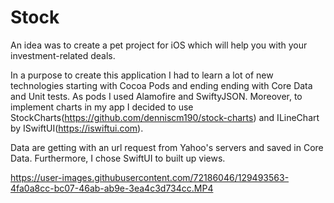 


# Stock
An idea was to create a pet project for iOS which will help you with your investment-related deals. 

In a purpose to create this application I had to learn a lot of new technologies starting with Cocoa Pods and ending ending with Core Data and Unit tests.
As pods I used Alamofire and SwiftyJSON. Moreover, to implement charts in my app I decided to use StockCharts(https://github.com/denniscm190/stock-charts) and ILineChart by ISwiftUI(https://iswiftui.com).

Data are getting with an url request from Yahoo's servers and saved in Core Data. Furthermore, I chose SwiftUI to built up views.

https://user-images.githubusercontent.com/72186046/129493563-4fa0a8cc-bc07-46ab-ab9e-3ea4c3d734cc.MP4


